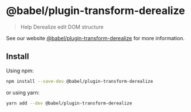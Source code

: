 # @babel/plugin-transform-derealize

> Help Derealize edit DOM structure

See our website [@babel/plugin-transform-derealize](https://derealize.com/docs/en/next/babel-plugin-transform-derealize) for more information.

## Install

Using npm:

```sh
npm install --save-dev @babel/plugin-transform-derealize
```

or using yarn:

```sh
yarn add --dev @babel/plugin-transform-derealize
```
